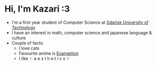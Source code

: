 # Hi, I'm Kazari :3
- I'm a first year student of Computer Science at [Gdańsk University of Technology](https://pg.edu.pl/)
- I have an interest in math, computer science and japanese language & culture
- Couple of facts:
  - I love cats
  - Favourite anime is [Evangelion](https://anilist.co/anime/30/Neon-Genesis-Evangelion/)
  - I like  ✨ a e s t h e t i c s ✨
